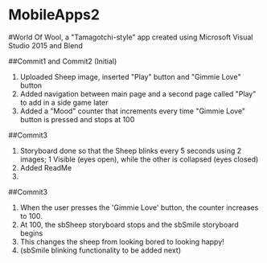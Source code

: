 # MobileApps2
#World Of Wool, a "Tamagotchi-style" app created using Microsoft Visual Studio 2015 and Blend

##Commit1 and Commit2 (Initial)
1. Uploaded Sheep image, inserted "Play" button and "Gimmie Love" button
2. Added navigation between main page and a second page called "Play" to add in a side game later
3. Added a "Mood" counter that increments every time "Gimmie Love" button is pressed and stops at 100

##Commit3
1. Storyboard done so that the Sheep blinks every 5 seconds using 2 images; 1 Visible (eyes open), while the other is collapsed (eyes closed)
2. Added ReadMe
3. 

##Commit3
1. When the user presses the 'Gimmie Love' button, the counter increases to 100.
2. At 100, the sbSheep storyboard stops and the sbSmile storyboard begins
3. This changes the sheep from looking bored to looking happy!
4. (sbSmile blinking functionality to be added next)
